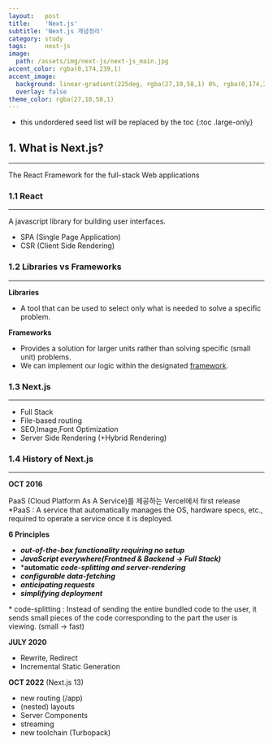 ```yaml
---
layout:   post
title:    'Next.js'
subtitle: 'Next.js 개념정리'
category: study
tags:     next-js
image: 
  path: /assets/img/next-js/next-js_main.jpg
accent_color: rgba(0,174,239,1)
accent_image:
  background: linear-gradient(225deg, rgba(27,10,58,1) 0%, rgba(0,174,239,1) 80%)
  overlay: false
theme_color: rgba(27,10,58,1)
---
```


* this undordered seed list will be replaced by the toc
{:toc .large-only}

## 1. What is Next.js?
---
The React Framework for the full-stack Web applications


### 1.1 React
---
A javascript library for building user interfaces.

- SPA (Single Page Application)
- CSR (Client Side Rendering)


### 1.2 Libraries vs Frameworks 
---

**Libraries**
- A tool that can be used to select only what is needed to solve a specific problem.

**Frameworks**
- Provides a solution for larger units rather than solving specific (small unit) problems.
- We can implement our logic within the designated <u>framework</u>.


### 1.3 Next.js
---
- Full Stack
- File-based routing 
- SEO,Image,Font Optimization
- Server Side Rendering (+Hybrid Rendering)

### 1.4 History of Next.js
---

**OCT 2016**

PaaS (Cloud Platform As A Service)를 제공하는 Vercel에서  first release<br/>
*PaaS : A service that automatically manages the OS, hardware specs, etc., required to operate a service once it is deployed.

**6 Principles**
- ***out-of-the-box functionality requiring no setup***
- ***JavaScript everywhere(Frontned & Backend -> Full Stack)***
- ***automatic *code-splitting and server-rendering***
- ***configurable data-fetching***
- ***anticipating requests***
- ***simplifying deployment*** 

\* code-splitting : Instead of sending the entire bundled code to the user, it sends small pieces of the code corresponding to the part the user is viewing. (small -> fast)



**JULY 2020**
- Rewrite, Redirect
- Incremental Static Generation

**OCT 2022** (Next.js 13)
- new routing (/app)
- (nested) layouts
- Server Components
- streaming
- new toolchain (Turbopack)